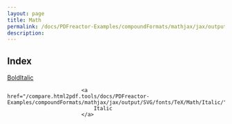 ```yaml
---
layout: page
title: Math
permalink: /docs/PDFreactor-Examples/compoundFormats/mathjax/jax/output/SVG/fonts/TeX/Math/
description: 
---
```


## Index
<div class="boxes">
                            <a href="/compare.html2pdf.tools/docs/PDFreactor-Examples/compoundFormats/mathjax/jax/output/SVG/fonts/TeX/Math/BoldItalic/">
                                BoldItalic
                            </a>

                            <a href="/compare.html2pdf.tools/docs/PDFreactor-Examples/compoundFormats/mathjax/jax/output/SVG/fonts/TeX/Math/Italic/">
                                Italic
                            </a>
</div>


